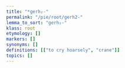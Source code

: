 ```yaml
---
title: "*gerh₂-"
permalink: "/pie/root/gerh2-"
lemma_to_sort: "gerh₂-"
klass: root
etymology: []
markers: []
synonyms: []
definitions: [["to cry hoarsely", "crane"]]
topics: []
---
```

